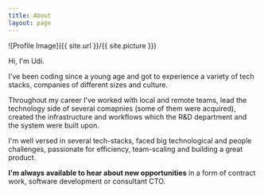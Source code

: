 ```yaml
---
title: About
layout: page
---
```


![Profile Image]({{ site.url }}/{{ site.picture }})

Hi, I'm Udi.

I've been coding since a young age and got to experience a variety of tech stacks, companies of different sizes and culture.

Throughout my career I've worked with local and remote teams, lead the technology side of several comapnies (some of them were acquired), created the infrastructure and workflows which the R&D department and the system were built upon.

I'm well versed in several tech-stacks, faced big technological and people challenges, passionate for efficiency, team-scaling and building a great product.

**I'm always available to hear about new opportunities** in a form of contract work, software development or consultant CTO.